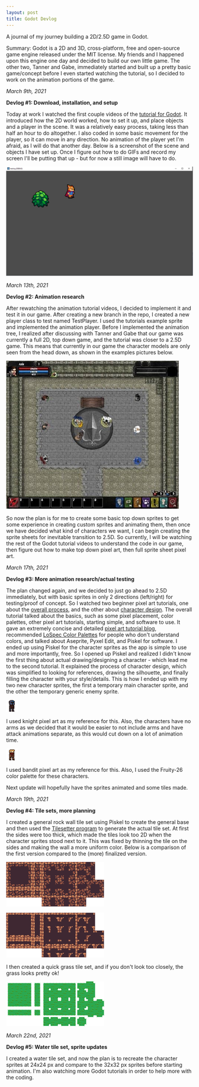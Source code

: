 ```yaml
---
layout: post
title: Godot Devlog
---
```


A journal of my journey building a 2D/2.5D game in Godot.

Summary: Godot is a 2D and 3D, cross-platform, free and open-source game engine released under the MIT license. My friends and I happened upon this engine one day and decided to build our own little game. The other two, Tanner and Gabe, immediately started and built up a pretty basic game/concept before I even started watching the tutorial, so I decided to work on the animation portions of the game.

*March 9th, 2021*

**Devlog #1: Download, installation, and setup**

Today at work I watched the first couple videos of the [tutorial for Godot](https://www.youtube.com/playlist?list=PL9FzW-m48fn2SlrW0KoLT4n5egNdX-W9a). It introduced how the 2D world worked, how to set it up, and place objects and a player in the scene. It was a relatively easy process, taking less than half an hour to do altogether. I also coded in some basic movement for the player, so it can move in any direction. No animation of the player yet I'm afraid, as I will do that another day. Below is a screenshot of the scene and objects I have set up. Once I figure out how to do GIFs and record my screen I'll be putting that up - but for now a still image will have to do.

![GodotAdventures001](/images/GodotAdventures001.PNG)

*March 13th, 2021*

**Devlog #2: Animation research**

After rewatching the animation tutorial videos, I decided to implement it and test it in our game. After creating a new branch in the repo, I created a new player class to test named TestPlayer. I used the tutorials example sprite and implemented the animation player. Before I implemented the animation tree, I realized after discussing with Tanner and Gabe that our game was currently a full 2D, top down game, and the tutorial was closer to a 2.5D game. This means that currently in our game the character models are only seen from the head down, as shown in the examples pictures below.

![GodotAdventures002](/images/GodotAdventures002.jpg)

So now the plan is for me to create some basic top down sprites to get some experience in creating custom sprites and animating them, then once we have decided what kind of characters we want, I can begin creating the sprite sheets for inevitable transition to 2.5D. So currently, I will be watching the rest of the Godot tutorial videos to understand the code in our game, then figure out how to make top down pixel art, then full sprite sheet pixel art.

*March 17th, 2021*

**Devlog #3: More animation research/actual testing**

The plan changed again, and we decided to just go ahead to 2.5D immediately, but with basic sprites in only 2 directions (left/right) for testing/proof of concept. So I watched two beginner pixel art tutorials, one about the [overall process](https://www.youtube.com/watch?v=o_EKrg2fIuc), and the other about [character design](https://www.youtube.com/watch?v=vXm5VjZA4Ys). The overall tutorial talked about the basics, such as some pixel placement, color palettes, other pixel art tutorials, starting simple, and software to use. It gave an extremely concise and detailed [pixel art tutorial blog](https://blog.studiominiboss.com/pixelart), recommended [LoSpec Color Palettes](https://lospec.com/palette-list) for people who don't understand colors, and talked about Aseprite, Pyxel Edit, and Piskel for software. I ended up using Piskel for the character sprites as the app is simple to use and more importantly, free.  So I opened up Piskel and realized I didn't know the first thing about actual drawing/designing a character - which lead me to the second tutorial. It explained the process of character design, which was simplified to looking for references, drawing the silhouette, and finally filling the character with your style/details. This is how I ended up with my two new character sprites, the first a temporary main character sprite, and the other the temporary generic enemy sprite.

![GodotAdventures003](/images/GodotAdventures003.png)

I used knight pixel art as my reference for this. Also, the characters have no arms as we decided that it would be easier to not include arms and have attack animations separate, as this would cut down on a lot of animation time.

![GodotAdventures004](/images/GodotAdventures004.png)

I used bandit pixel art as my reference for this. Also, I used the Fruity-26 color palette for these characters.

Next update will hopefully have the sprites animated and some tiles made.

*March 19th, 2021*

**Devlog #4: Tile sets, more planning**

I created a general rock wall tile set using Piskel to create the general base and then used the [Tilesetter program](https://www.tilesetter.org/) to generate the actual tile set. At first the sides were too thick, which made the tiles look too 2D when the character sprites stood next to it. This was fixed by thinning the tile on the sides and making the wall a more uniform color. Below is a comparison of the first version compared to the (more) finalized version.

![GodotAdventures005](/images/GodotAdventures005.png)

![GodotAdventures006](/images/GodotAdventures006.png)

I then created a quick grass tile set, and if you don't look too closely, the grass looks pretty ok!

![GodotAdventures007](/images/GodotAdventures007.png)

*March 22nd, 2021*

**Devlog #5: Water tile set, sprite updates**

I created a water tile set, and now the plan is to recreate the character sprites at 24x24 px and compare to the 32x32 px sprites before starting animation. I'm also watching more Godot tutorials in order to help more with the coding.